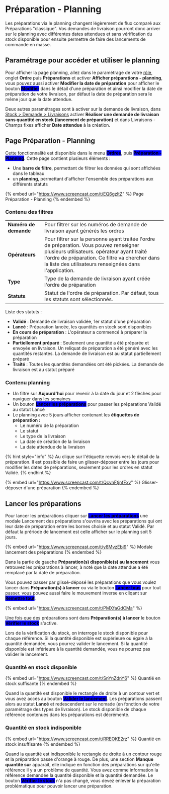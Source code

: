 # Préparation - Planning

Les préparations via le planning changent légèrement de flux comparé aux Préparations "classique". Vos demandes de livraison pourront donc arriver sur le planning avec différentes dates attendues et sans vérification du stock disponible pour ensuite permettre de faire des lancements de commande en masse.

## **Paramétrage pour accéder et utiliser le planning**

Pour afficher la page planning, allez dans le paramétrage de votre [rôle](../../../parametrages/utilisateurs/roles/), onglet **Ordre** puis **Préparations** et activer **Afficher préparations - planning**, vous pouvez aussi activer **Modifier la date de préparation** pour afficher le bouton <mark style="background-color:blue;">**Modifier**</mark> dans le détail d'une préparation et ainsi modifier la date de préparation de votre livraison, par défaut la date de préparation sera le même jour que la date attendue.

Deux autres paramétrages sont à activer sur la demande de livraison, dans [Stock > Demande > Livraisons](../../parametrage/demandes/livraisons/) activer **Réaliser une demande de livraison sans quantité en stock (lancement de préparation)** et dans Livraisons - Champs fixes afficher **Date attendue** à la création.

## Page Préparation - Planning

Cette fonctionnalité est disponible dans le menu <mark style="background-color:blue;">**Ordres**</mark>, puis <mark style="background-color:blue;">**Préparation - Planning**</mark>. Cette page contient plusieurs éléments :&#x20;

* Une **barre de filtre**, permettant de filtrer les données qui sont affichées dans le tableau
* un **planning**, permettant d'afficher l'ensemble des préparations aux différents statuts

{% embed url="https://www.screencast.com/t/EQ6gzltZ" %}
Page Préparation - Planning
{% endembed %}

### Contenu des filtres

|                       |                                                                                                                                                                                                                                                        |
| --------------------- | ------------------------------------------------------------------------------------------------------------------------------------------------------------------------------------------------------------------------------------------------------ |
| **Numéro de demande** | Pour filtrer sur les numéros de demande de livraison ayant générés les ordres                                                                                                                                                                          |
| **Opérateurs**        | Pour filtrer sur la personne ayant traitée l'ordre de préparation. Vous pouvez renseigner plusieurs utilisateurs. opérateur ayant traité l'ordre de préparation. Ce filtre va chercher dans la liste des utilisateurs renseignées dans l'application.  |
| **Type**              | Type de la demande de livraison ayant créée l'ordre de préparation                                                                                                                                                                                     |
| **Statuts**           | Statut de l'ordre de préparation. Par défaut, tous les statuts sont sélectionnés.                                                                                                                                                                      |

Liste des statuts :&#x20;

* **Validé** : Demande de livraison validée, 1er statut d'une préparation
* **Lancé** : Préparation lancée, les quantités en stock sont disponibles
* **En cours de préparation** : L'opérateur a commencé à préparer la préparation
* **Partiellement préparé** : Seulement une quantité a été préparée et envoyée en livraison. Un reliquat de préparation a été généré avec les quantités restantes. La demande de livraison est au statut partiellement préparé
* **Traité** : Toutes les quantités demandées ont été pickées. La demande de livraison est au statut préparé

### Contenu planning

* Un filtre sur **Aujourd'hui** pour revenir à la date du jour et 2 flèches pour naviguer dans les semaines
* Un bouton <mark style="background-color:blue;">**Lancer les préparations**</mark> pour passer les préparations Validé au statut Lancé
* Le planning avec 5 jours afficher contenant les **étiquettes de préparation :**
  * Le numéro de la préparation
  * Le statut
  * Le type de la livraison&#x20;
  * La date de création de la livraison
  * La date attendue de la livraison

{% hint style="info" %}
Au clique sur l'étiquette renvois vers le détail de la préparation. Il est possible de faire un glisser-déposer entre les jours pour modifier les dates de préparations, seulement pour les ordres en statut Validé.
{% endhint %}

{% embed url="https://www.screencast.com/t/QcvnFtjnfFxv" %}
Glisser-déposer d'une préparation
{% endembed %}

## Lancer les préparations

Pour lancer les préparations cliquer sur <mark style="background-color:blue;">**Lancer les préparations**</mark> une modale Lancement des préparations s'ouvrira avec les préparations qui ont leur date de préparation entre les bornes choisie et au statut Validé. Par défaut la prériode de lancement est celle afficher sur le planning soit 5 jours.

{% embed url="https://www.screencast.com/t/y8MvzEbi9" %}
Modale lancement des préparations
{% endembed %}

Dans la partie de gauche **Préparation(s) disponible(s) au lancement** vous retrouvez les préparations à lancer, à noté que la date attendue a été remplacé par la date de préparation.

Vous pouvez passer par glissé-déposé les préparations que vous voulez lancer dans **Préparation(s) à lancer** ou via le bouton <mark style="background-color:blue;">**Lancer tous**</mark> pour tout passer. vous pouvez aussi faire le mouvement inverse en cliqant sur <mark style="background-color:blue;">**Remettre tout**</mark>.

{% embed url="https://www.screencast.com/t/PMXfaGdCMa" %}

Une fois que des préparations sont dans **Préparation(s) à lancer** le bouton <mark style="background-color:blue;">**Vérifier le stock**</mark> s'active.

Lors de la vérification du stock, on interroge le stock disponible pour chaque référence. Si la quantité disponible est supérieure ou égale à la quantité demandée, vous pourrez valider le lancement. Si la quantité disponible est inférieure à la quantité demandée, vous ne pourrez pas valider le lancement.

### Quantité en stock disponible

{% embed url="https://www.screencast.com/t/SnYnZdnY6" %}
Quantié en stock suffisante
{% endembed %}

Quand la quantité est disponible le rectangle de droite à un contour vert et vous avez accès au bouton <mark style="background-color:blue;">**Valider le lancement**</mark>. Les préparations passent alors au statut **Lancé** et redescendent sur le nomade (en fonction de votre paramétrage des types de livraison). Le stock disponible de chaque référence contenues dans les préparations est décrémenté.&#x20;

### Quantité en stock indisponible

{% embed url="https://www.screencast.com/t/RREOKE2rz" %}
Quantié en stock insuffisante
{% endembed %}

Quand la quantité est indisponible le rectangle de droite à un contour rouge et la préparation passe d'orange à rouge. De plus, une section **Manque quantité sur** apparaît, elle indique en fonction des préparations sur qu'elle référence il y a un problème de quantité. Vous avez comme information la référence demandée la quantité disponible et la quantité demandée. Le bouton <mark style="background-color:blue;">**Vérifier le stock**</mark> n'a pas changé, vous devez enlever la préparation problématique pour pouvoir lancer une préparation.

